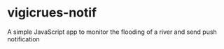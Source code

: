 # vigicrues-notif
A simple JavaScript app to monitor the flooding of a river and send push notification
